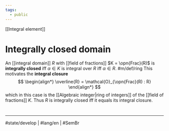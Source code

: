```yaml
---
tags:
  - public
---
```

[[Integral element]]
# Integrally closed domain

An [[integral domain]] $R$ with [[field of fractions]] $K = \opn{Frac}(R)$ is **integrally closed** iff $\alpha \in K$ is integral over $R$ iff $\alpha \in R$. #m/def/ring
This motivates the **integral closure**
$$
\begin{align*}
\overline{R} = \mathcal{O}_{\opn{Frac}(R) : R}
\end{align*}
$$
which in this case is the [[Algebraic integer|ring of integers]] of the [[field of fractions]] $K$.
Thus $R$ is integrally closed iff it equals its integral closure.

#
---
#state/develop | #lang/en | #SemBr
